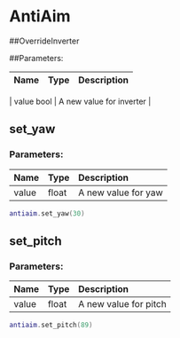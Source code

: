 # AntiAim

##OverrideInverter

##Parameters:

| Name |	Type	| Description |
| :--- | :--- | :--- |

| value	bool	| A new value for inverter |

## set_yaw

### Parameters:

| Name | Type | Description |
| :--- | :--- | :--- |
| value | float | A new value for yaw |

```lua
antiaim.set_yaw(30)
```
## set_pitch

### Parameters:

| Name | Type | Description |
| :--- | :--- | :--- |
| value | float | A new value for pitch |

```lua
antiaim.set_pitch(89)
```
